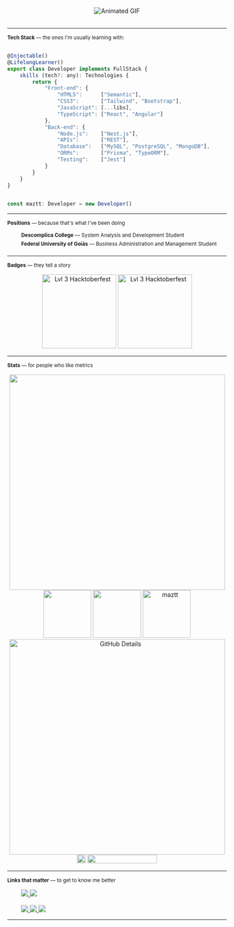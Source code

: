 <div align="center">
<img align="center" src="https://user-images.githubusercontent.com/92126792/223819264-dbab411b-9711-49de-966d-688356788104.gif" alt="Animated GIF" />
</div>

<br>

<hr>

<sub><b>Tech Stack</b> — the ones I'm usually learning with:</sub>

```javascript

@Injectable()
@LifelongLearner()
export class Developer implements FullStack {
    skills (tech?: any): Technologies {
        return {
            "Front-end": {
                "HTML5":      ["Semantic"],
                "CSS3":       ["Tailwind", "Bootstrap"],
                "JavaScript": [...libs],
                "TypeScript": ["React", "Angular"]
            },
            "Back-end": {
                "Node.js":    ["Nest.js"],
                "APIs":       ["REST"],
                "Database":   ["MySQL", "PostgreSQL", "MongoDB"],
                "ORMs":       ["Prisma", "TypeORM"],
                "Testing":    ["Jest"]
            }
        }
    }
}


const maztt: Developer = new Developer()
```

<hr>
    
<sub><b>Positions</b> — because that's what I've been doing</sub>

<div>
    &emsp;&emsp;    <sup><b>Descomplica College</b> — System Analysis and Development Student</sup>
</div>

<div>
    &emsp;&emsp;    <sup><b>Federal University of Goiás</b> — Business Administration and Management Student</sup>
</div>

<hr>

<sub><b>Badges</b> — they tell a story</sub>


<div align="center">
  <img src="https://www.holopin.io/_next/image?url=https%3A%2F%2Fassets.holopin.io%2FeyJidWNrZXQiOiJob2xvcGluLWFzc2V0cyIsImtleSI6ImFzc2V0cy9jbDhkOHRrZnAwMDMyMDlqbmtxZTF3dzVhIiwiZWRpdHMiOnsicm90YXRlIjpudWxsfX0%3D&w=1920&q=75" alt="Lvl 3 Hacktoberfest" width="170px"/>
 <img src="https://image-proxy-cdn.teamtreehouse.com/21c3880313cbaa54b9eea93b1a131208aefe2778/68747470733a2f2f643968687267346d6e767a6f772e636c6f756466726f6e742e6e65742f6a6f696e2e7465616d74726565686f7573652e636f6d2f3130302d646179732d6f662d636f64652f38633631643566642d313030646179736f66636f64652d626164676566696e616c732d30355f30376d30376d3030303030303030303030303030312e706e67" alt="Lvl 3 Hacktoberfest" width="170px"/>
</div>

<hr>

<sub><b>Stats</b> — for people who like metrics</sub>

 <div align="center">
    <div>
        <img width="495rem" src="https://wakatime.com/share/@maztt/7709c496-f191-4362-9d8e-9fca8e34205e.svg" />
    </div>
 <div>
      <img height="110em" src="https://github-readme-stats.vercel.app/api?username=maztt&show_icons=true&theme=dark&include_all_commits=true&count_private=true" />
      <img height="110em" src="https://github-readme-stats.vercel.app/api/top-langs/?username=maztt&theme=dark&layout=compact&langs_count=6" />  
      <img height="110em" src="https://github-readme-streak-stats.herokuapp.com/?user=maztt&theme=dark" alt="maztt" />
      <img alt="GitHub Details" heigth="430px" width="495rem" src="http://github-profile-summary-cards.vercel.app/api/cards/profile-details?username=maztt&theme=dark" />
  </div>
  <div style="display: flex, font-size: 5px;">
     <img height="20px" src="https://komarev.com/ghpvc/?username=maztt&color=912A1F&style=for-the-badge" alt="maztt-profile-views">
     <img height="20px" src="https://www.codewars.com/users/maztt/badges/micro" width="160">
  </div> 
</div>

<hr>

<sub><b>Links that matter</b> — to get to know me better</sub>

<div>
   &emsp;&emsp;
  <a href="https://maztt.github.io/personal-page/" target="_blank">
   <img src="https://img.shields.io/badge/-Portfolio-%23323330?style=for-the-badge&logo=aboutdotme&logoColor=white">
  </a>
  <a href="#" title="Anytime soon" target="_blank">
   <img src="https://img.shields.io/badge/-Blog-%23323330?style=for-the-badge&logo=storyblok&logoColor=white">
  </a>
</div>
<br>
<div>
   &emsp;&emsp; 
  <a href="https://www.linkedin.com/in/juliomasson" target="_blank">
    <img src="https://img.shields.io/badge/-LinkedIn-%230077B5?style=for-the-badge&logo=linkedin&logoColor=white">
  </a> 
  <a href = "mailto:juliomazotti@gmail.com">
    <img src="https://img.shields.io/badge/-Gmail-%23333?style=for-the-badge&logo=gmail&logoColor=white">
  </a>
 <a href="https://twitter.com/_maztt" target="_blank">
   <img src="https://img.shields.io/badge/-Twitter-%230077B5?style=for-the-badge&logo=twitter&logoColor=white">
 </a>
</div>

<hr>
